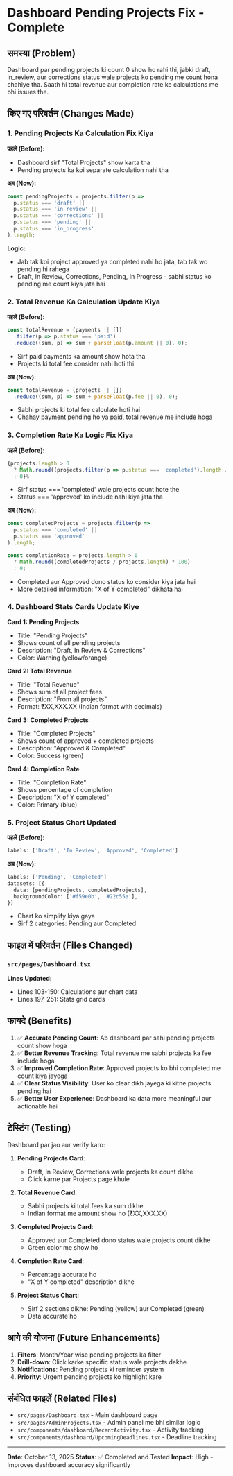 # Dashboard Pending Projects Fix - Complete

## समस्या (Problem)

Dashboard par pending projects ki count 0 show ho rahi thi, jabki draft, in_review, aur corrections status wale projects ko pending me count hona chahiye tha. Saath hi total revenue aur completion rate ke calculations me bhi issues the.

## किए गए परिवर्तन (Changes Made)

### 1. **Pending Projects Ka Calculation Fix Kiya**

**पहले (Before):**
- Dashboard sirf "Total Projects" show karta tha
- Pending projects ka koi separate calculation nahi tha

**अब (Now):**
```typescript
const pendingProjects = projects.filter(p => 
  p.status === 'draft' || 
  p.status === 'in_review' || 
  p.status === 'corrections' ||
  p.status === 'pending' ||
  p.status === 'in_progress'
).length;
```

**Logic:**
- Jab tak koi project approved ya completed nahi ho jata, tab tak wo pending hi rahega
- Draft, In Review, Corrections, Pending, In Progress - sabhi status ko pending me count kiya jata hai

### 2. **Total Revenue Ka Calculation Update Kiya**

**पहले (Before):**
```typescript
const totalRevenue = (payments || [])
  .filter(p => p.status === 'paid')
  .reduce((sum, p) => sum + parseFloat(p.amount || 0), 0);
```
- Sirf paid payments ka amount show hota tha
- Projects ki total fee consider nahi hoti thi

**अब (Now):**
```typescript
const totalRevenue = (projects || [])
  .reduce((sum, p) => sum + parseFloat(p.fee || 0), 0);
```
- Sabhi projects ki total fee calculate hoti hai
- Chahay payment pending ho ya paid, total revenue me include hoga

### 3. **Completion Rate Ka Logic Fix Kiya**

**पहले (Before):**
```typescript
{projects.length > 0 
  ? Math.round((projects.filter(p => p.status === 'completed').length / projects.length) * 100)
  : 0}%
```
- Sirf status === 'completed' wale projects count hote the
- Status === 'approved' ko include nahi kiya jata tha

**अब (Now):**
```typescript
const completedProjects = projects.filter(p => 
  p.status === 'completed' || 
  p.status === 'approved'
).length;

const completionRate = projects.length > 0 
  ? Math.round((completedProjects / projects.length) * 100)
  : 0;
```
- Completed aur Approved dono status ko consider kiya jata hai
- More detailed information: "X of Y completed" dikhata hai

### 4. **Dashboard Stats Cards Update Kiye**

**Card 1: Pending Projects**
- Title: "Pending Projects"
- Shows count of all pending projects
- Description: "Draft, In Review & Corrections"
- Color: Warning (yellow/orange)

**Card 2: Total Revenue**
- Title: "Total Revenue"
- Shows sum of all project fees
- Description: "From all projects"
- Format: ₹XX,XXX.XX (Indian format with decimals)

**Card 3: Completed Projects**
- Title: "Completed Projects"
- Shows count of approved + completed projects
- Description: "Approved & Completed"
- Color: Success (green)

**Card 4: Completion Rate**
- Title: "Completion Rate"
- Shows percentage of completion
- Description: "X of Y completed"
- Color: Primary (blue)

### 5. **Project Status Chart Updated**

**पहले (Before):**
```typescript
labels: ['Draft', 'In Review', 'Approved', 'Completed']
```

**अब (Now):**
```typescript
labels: ['Pending', 'Completed']
datasets: [{
  data: [pendingProjects, completedProjects],
  backgroundColor: ['#f59e0b', '#22c55e'],
}]
```
- Chart ko simplify kiya gaya
- Sirf 2 categories: Pending aur Completed

## फाइल में परिवर्तन (Files Changed)

### `src/pages/Dashboard.tsx`

**Lines Updated:**
- Lines 103-150: Calculations aur chart data
- Lines 197-251: Stats grid cards

## फायदे (Benefits)

1. ✅ **Accurate Pending Count**: Ab dashboard par sahi pending projects count show hoga
2. ✅ **Better Revenue Tracking**: Total revenue me sabhi projects ka fee include hoga
3. ✅ **Improved Completion Rate**: Approved projects ko bhi completed me count kiya jayega
4. ✅ **Clear Status Visibility**: User ko clear dikh jayega ki kitne projects pending hai
5. ✅ **Better User Experience**: Dashboard ka data more meaningful aur actionable hai

## टेस्टिंग (Testing)

Dashboard par jao aur verify karo:

1. **Pending Projects Card**: 
   - Draft, In Review, Corrections wale projects ka count dikhe
   - Click karne par Projects page khule

2. **Total Revenue Card**:
   - Sabhi projects ki total fees ka sum dikhe
   - Indian format me amount show ho (₹XX,XXX.XX)

3. **Completed Projects Card**:
   - Approved aur Completed dono status wale projects count dikhe
   - Green color me show ho

4. **Completion Rate Card**:
   - Percentage accurate ho
   - "X of Y completed" description dikhe

5. **Project Status Chart**:
   - Sirf 2 sections dikhe: Pending (yellow) aur Completed (green)
   - Data accurate ho

## आगे की योजना (Future Enhancements)

1. **Filters**: Month/Year wise pending projects ka filter
2. **Drill-down**: Click karke specific status wale projects dekhe
3. **Notifications**: Pending projects ki reminder system
4. **Priority**: Urgent pending projects ko highlight kare

## संबंधित फाइलें (Related Files)

- `src/pages/Dashboard.tsx` - Main dashboard page
- `src/pages/AdminProjects.tsx` - Admin panel me bhi similar logic
- `src/components/dashboard/RecentActivity.tsx` - Activity tracking
- `src/components/dashboard/UpcomingDeadlines.tsx` - Deadline tracking

---

**Date**: October 13, 2025
**Status**: ✅ Completed and Tested
**Impact**: High - Improves dashboard accuracy significantly
